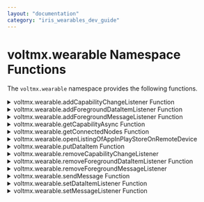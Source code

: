 ```yaml
---
layout: "documentation"
category: "iris_wearables_dev_guide"
---
```

                           


voltmx.wearable Namespace Functions
=================================

The `voltmx.wearable` namespace provides the following functions.


<details close markdown="block"><summary>voltmx.wearable.addCapabilityChangeListener Function</summary> 

* * *

Adds a callback event handler function that monitors for changes to the status of paired devices, such the device becoming available or unavailable.

### Syntax
{% highlight VoltMx %}
voltmx.wearable.addCapabilityChangeListener(  
    capability,  
    onCapabilityChanged,  
    errorCallback);
{% endhighlight %}

### Parameters

_capability_

A string that specifies the capability to look for on all of the paired devices.

_onCapabilityChanged_

A JavaScript function that receives the capable devices list and responds accordingly. The callback must have the following signature.

onCapabilityChanged(capability, nodes);

Where capability is a string that specifies the given capability for which callback function is called, and `nodes` is an array of JavaScript objects, each of which represents a device, or node, that is paired with the current device. The JavaScript objects each hold the following key-value pairs.

| Key | Value |
| --- | --- |
| displayName | A string containing the name of the device. |
| nodeId | A string that specifies a unique ID for the device. |
| isNearBy | A Boolean value that is `true` if the device is nearby (within range), or `false` if not. |

errorCallback

A callback event handler function that is invoked when there is an error. This callback function must have the following signature.

errorCallback(errorConst);

Where `errorConst` is a value from the [Callback Result Constants](voltmx.wearable_namespace_constants.html#CallBackResult).

### Return Values

None.

### Remarks

This function enables your app to see when devices that are paired with the current device become available or unavailable, or when the paired app gets installed or uninstalled.

> **_Important:_** To call this function from the app that is paired with your watch app, you must set the compilation settings in  Volt MX Iris appropriately. For details, see [Transmitting Data Between Paired Apps](androidwearoverviews.html#transmitting-data-between-paired-apps).

### Example

{% highlight VoltMx %}
function addCapabilityChangeListener()
{
    voltmx.wearable.addCapabilityChangeListener("capability_1", onCapabilityChanged, capabilityErrorCallback);
}

function onCapabilityChanged(capability, nodesArray)
{
    if (nodesArray.length > 0)
    {
        alert("nodes with capability " + capability + "  exists “ );
    }
    else
    {
        alert("no node is  connected with capability " + capability);
    }
}

function capabilityErrorCallback(errorConst)
{
    alert("error occured, errorConst = " + errorConst);
}
{% endhighlight %}

### Platform Availability

Android Wear 2.0 or later.

* * *

</details>
<details close markdown="block"><summary>voltmx.wearable.addForegroundDataItemListener Function</summary> 

* * *

Receives data items when the app is in the foreground.

### Syntax
{% highlight VoltMx %}
voltmx.wearable.addForegroundDataItemListener(  
    onDataItemReceiver,  
    errorCallback);
{% endhighlight %}
### Parameters

_onDataItemReceiver_

A callback event handler function that is invoked when data items are received from the paired device. The callback function passed through the _onDataItemReceiver_ parameter must have the following signature.

onDataItemReceiver(path,payloadTable,nodeId);

Where `path` is the path string that the sending app on the pair device sent when it called the [voltmx.wearable.putDataItem](#putDataItem) function, payloadTable is the JavaScript object containing the data payload that the sending app on the pair device sent when it called the [voltmx.wearable.putDataItem](#putDataItem) function, and `nodeId` is the sending app's device identification ID.

_errorCallback_

A callback event handler function that is invoked when there is an error. This callback function must have the following signature.

errorCallback(errorConst);

Where `errorConst` is a value from the [Callback Result Constants](voltmx.wearable_namespace_constants.html#CallBackResult).

### Return Values

None.

### Remarks

This function only receives data when the app is in the foreground. It does not affect the device or the device's battery life when the app is not running or is running in the background.

> **_Important:_** To call this function from the app that is paired with your watch app, you must set the compilation settings in  Volt MX Iris appropriately. For details, see [Transmitting Data Between Paired Apps](androidwearoverviews.html#transmitting-data-between-paired-apps).

### Example

{% highlight VoltMx %}
function onDataItemReceiver(path,payloadTable,nodeId)
{
    if (path == “/photo’’)
    {
        // reading payLoadTable
        if (payloadTable ! = null)
        {
            var rawBytes =   payloadTable.photo ;
            frmMyForm.imgImagewidget.rawBytes = rawBytes ;
        }
    } 
    else if (path == “/count”)
    {
        // reading payloadTable
        if (payloadTable != null)
        {
            var count = payloadTable.count;
            frmMyForm.lblThisLabel.text = count ;

            // sending reply to the sender using nodeId obtained as function argument.
            voltmx.wearable.sendMessage(path,”message received” ,{“nodeId”:nodeid});
        }
    }
}

function errorCallback(errorConst)
{
    alert (“error occurred”);
    if(errorConst == voltmx.wearable.RESULT_ERROR_API_NOT_AVAILABLE)
    {
        alert (“Error: Android Wear app. is not installed in the device”);
    } 
    else if (errorConst == voltmx.wearable.RESULT_ERROR_UNKNOWN) 
    { 
        alert (“Error unknown”);
    }
}

voltmx.wearable.addForegroundDataItemListener(onDataItemReceiver,errorCallback);				
{% endhighlight %}

### Platform Availability

Android Wear 2.0 or later.

* * *

</details>
<details close markdown="block"><summary>voltmx.wearable.addForegroundMessageListener Function</summary> 

* * *

Receives messages when the app is running in the foreground.

### Syntax
{% highlight VoltMx %}
voltmx.wearable.addForegroundMessageListener(  
    onMessageReceiver,  
    errorCallback);
{% endhighlight %}

### Parameters

_onMessageReceiver_

A JavaScript callback function that is invoked when the message is received if the app is in the foreground. The callback function is not invoked if the app is not running or is running in the background. The callback function must have the following signature.

onMessageReceiver(path,payload,nodeId);

Where `path` is a string that uniquely identifies the message being transmitted, `payload` is a JavaScript object of type `RawBytes` or `String`, and `nodeId` is a string containing the ID of the node to send the message to. The `path` argument must start with a forward slash character ('/') or else an exception is thrown. The maximum size of the `payload` argument is 100KB. Your app can use the `nodeId` value to reply to the sender.

_errorCallback_

A JavaScript callback function that is invoked when there is an error in receiving the message. The callback function must have the following signature.

errorCallback(errorConst);

Where `errorConst` is a value from the [Callback Result Constants](voltmx.wearable_namespace_constants.html#CallBackResult).

### Return Values

None.

### Remarks

The callback set by this function receives messages only when the app is in the foreground. This can extend the charge of the device's battery.

> **_Important:_** To call this function from the app that is paired with your watch app, you must set the compilation settings in  Volt MX Iris appropriately. For details, see [Transmitting Data Between Paired Apps](androidwearoverviews.html#transmitting-data-between-paired-apps).

### Example

{% highlight VoltMx %}
function onMessageReceiver (path,payload,nodeId)
{
    if(path == “/location”)
    {
        // reading payload
        if (payload != null)
        {
            var  LatLong = payload ;
            // your logic to use payload and send reply if required.
            voltmx.wearable.sendMessage(path,”received location”,null, {“nodeId”: nodeId}) ;
        }
    } 
    else if (path == “/start-Form”)
    {
        // reading   payload
        if(payload != null)
        {
            var form = payload;
            if(form == “Form1”)
            {
                Form1.show( );
            }
        }
    }
}
{% endhighlight %}

### Platform Availability

Android Wear 2.0 or later.

* * *

</details>
<details close markdown="block"><summary>voltmx.wearable.getCapabilityAsync Function</summary> 

* * *

Retrieves the capabilities of a paired device.

### Syntax
{% highlight VoltMx %}
voltmx.wearable.getCapabilityAsync(  
    capability,  
    capabilityCallback);
{% endhighlight %}

### Parameters

_capability_

A string that specifies the capability to look for on all of the paired devices.

_capabilityCallback_

A JavaScript function that receives the capabilities list and responds accordingly. The callback must have the following signature.

capabilityCallback(nodesArray);

Where `nodesArray` is an array of JavaScript objects, each of which represents a device, or node, that is paired with the current device. The JavaScript objects each hold the following key-value pairs.

| Key | Value |
| --- | --- |
| displayName | A string containing the name of the device. |
| nodeId | A string that specifies a unique ID for the device. |
| isNearBy | A Boolean value that is `true` if the device is nearby (within range), or `false` if not. |

### Return Values

None.

### Remarks

When you write apps for Android Wear 2.0 or later, the watch apps can be stand-alone apps or they can paired with a companion app on an Android mobile device. If your watch app is paired with a companion app on an Android mobile device, your watch app and your companion app each needs a way to discover whether or not the paired device is available and the matching app is running on it. The primary use of this function is to find that out. Both the Android Wear app and the Android phone or tablet app must advertise their presence on the network of paired devices. The apps on the paired devices call the `getCapabilityAsync` function find out whether the paired device has the companion app. For more information, see [Using Capabilities](androidwearoverviews.html#using-capabilities).

This function is executed asynchronously and the results are passed to the callback function specified in the _capabilityCallback_ parameter.

> **_Important:_** To call this function from the app that is paired with your watch app, you must set the compilation settings in  Volt MX Iris appropriately. For details, see [Transmitting Data Between Paired Apps](androidwearoverviews.html#transmitting-data-between-paired-apps).

### Example

{% highlight VoltMx %}
var nodesArray= voltmx.wearable.getCapabilityAsync("phoneApp", capabilityCallback);
function capabilityCallback (nodesArray)
{
    if(nodesArray.length > 0)
    {
        alert(“The companion app is available.”) ;
        for (var i = 0 ; i < nodesArray.length ; i++)
        {
            var nodeId = nodesArray[i].nodeId ;
            voltmx.wearable.sendMessage(path,payload,statusCallback,nodeId);
        }
    }
    else
    {
        alert(“requested capability nodes/devices does not exists”);
    }
}
{% endhighlight %}

### Platform Availability

Android Wear 2.0 or later.

* * *

</details>
<details close markdown="block"><summary>voltmx.wearable.getConnectedNodes Function</summary> 

* * *

Retrieves an array of connected devices.

### Syntax
{% highlight VoltMx %}
voltmx.wearable.getConnectedNodes();
}
{% endhighlight %}

### Parameters

None.

### Return Values

Returns an array of nodes. Nodes are devices that are paired with the current device. Each node in the array is a JavaScript object containing the following key-value pairs.

| Key | Value |
| --- | --- |
| displayName | A string containing the name of the device. |
| nodeId | A string that specifies a unique ID for the device. |
| isNearBy | A Boolean value that is `true` if the device is nearby (within range), or `false` if not. |

### Remarks

This function retrieves an array of devices that are paired with the current device via Bluetooth. The paired devices may or may not currently be in range.

> **_Important:_** To call this function from the app that is paired with your watch app, you must set the compilation settings in  Volt MX Iris appropriately. For details, see [Transmitting Data Between Paired Apps](androidwearoverviews.html#transmitting-data-between-paired-apps).

### Example

{% highlight VoltMx %}
function sendMessageToPairedDevices()
{
    var nodesArray = voltmx.wearable.getConnectedNodes();

    if(nodesArray.length > 0)
    {
        alert(“Paired devices exist.”) ;
        for(index = 0 ; index < nodesArray.length ; index++)
        {
            var nodeId =  nodesArray [index].nodeId ;
            voltmx.wearable.sendMessage(path,payload,statusCallback, nodeId);
        }
    }
    else
    {
        alert(“ There are no paired devices”) ;
    }
}
{% endhighlight %}

### Platform Availability

Android Wear 2.0 or later.

* * *

</details>
<details close markdown="block"><summary>voltmx.wearable.openListingOfAppInPlayStoreOnRemoteDevice</summary> 

* * *

Opens the listing for the specified package name in the Google Play store on the remote device so that the user can install the corresponding app.

### Syntax
{% highlight VoltMx %}
voltmx.wearable.openListingOfAppInPlayStoreOnRemoteDevice(  
    appPackageName,  
    nodeId,  
    statusCallback);
{% endhighlight %}

### Parameters

_appPackageName_

A string that has the name of the application package whose listing is opened on the paired remote device.

_nodeId_

A string that holds the unique ID of the paired remote device.

_statusCallback_

A JavaScript callback function that processes the results of the current operation. The callback function must have the following signature.

statusCallback(result);

Where result is a value from the [Callback Result Constants](voltmx.wearable_namespace_constants.html#CallBackResult). Specifically, the `result` argument can be one of the following values.

| Constant | Description |
| --- | --- |
| voltmx.wearable.RESULT\_FAILED | The remote device failed to open the listing for the companion app in the Google Play store. |
| voltmx.wearable.RESULT\_SUCCESS | The listing for the companion app was successfully opened in the Google Play store on the paired device. |
| voltmx.wearable.RESULT\_UNKNOWN | The results of the operation are unknown. |

### Return Values

None.

### Remarks

If your watch app depends on a phone app, both the watch app and the phone can detect whether the companion app is installed on the paired device. For example, the watch app can detect whether the paired phone has the phone app installed by calling the [voltmx.wearable.getCapabilityAsync](#openListingOfAppInPlayStoreOnRemoteDevice) function. Suppose that in this example, the watch finds that the paired device is present but it does not have the companion phone app installed. The watch app can then call this function to open the companion phone app's listing in the Google Play store for the user. The user can then install the companion phone app so that the phone app and the watch app can work together.

### Example

{% highlight VoltMx %}
function checkAppInstalledInConnectedDeviceIfNotOpenPlayStoreInRemoteDevice()
{
     var nodeIds = voltmx.wearable.getConnectedNodeIds();

     if (nodeIds.length > 0)
     {
          voltmx.wearable.getCapabilityAsync(“wear_app_capability”,capabilityCallback);
     }
}

function capabilityCallback(capabilityNodes)
{
     if (capabilityNodes.length < 0)
     {
          alert(“app is not installed on the remote device,opening through playstore API ”);
					
          var nodeIds = voltmx.wearable.getConnectedNodeIds();
					
          for (var nodeId in nodeIds)
          {
               voltmx.wearable.openAppInPlayStoreOnRemoteDevice(“com.x.y”, nodeId);
          }
     }
} 
{% endhighlight %}

### Platform Availability

Android Wear 2.0 or later.

* * *

</details>
<details close markdown="block"><summary>voltmx.wearable.putDataItem Function</summary> 

* * *

Sends data items to paired devices that are connected over Bluetooth.

### Syntax
{% highlight VoltMx %}
voltmx.wearable.putDataItem(  
    path,  
    payloadTable,  
    statusCallback ,  
    options);
{% endhighlight %}

### Parameters

_path_

A string that uniquely identifies the data item being transmitted. The path must start with a forward slash character ('/') or an exception is thrown.

_payloadTable_

A JavaScript object containing key-value pairs that are application-specific. You can use whatever key-value pairs you need to in order to send information between your watch app and its paired phone app. However, transmitting large blocks of data may affect the user's experience with your app.

_statusCallback_

A callback event handler function that is invoked with the data item is transmitted or when there is an error. The callback function for the _statusCallback_ parameter must have the following signature.

statusCallback(status);

Where `status` is a value from the [Callback Result Constants](voltmx.wearable_namespace_constants.html#CallBackResult) that tells whether the transmission of the data succeeded, or, if not, what error occurred.

It is important to understand that even if the value of the `statusCallback` function's `status` parameter is voltmx.wearable.RESULT\_SUCCESS, it does not mean that the payload was delivered to the target device successfully. It only indicates that the payload was successfully dispatched to the underlying Android Wear system.

_options_

An JavaScript object that contains key-value pairs. This parameter is optional. The following key-value pairs are supported.

| Key | Value |
| --- | --- |
| isUrgent | A Boolean value that indicates whether the data must be synched right away or not. The default for this key is `false`. This means that the data is may not be transmitted for as much as 30 minutes, though the delay is usually not more than 2-3 minutes. Android Wear does this to preserve battery life. Setting this key to `true` forces Android Wear to transmit the data immediately. Because the _options_ parameter is optional, this key is set to `false` if you do not provide a value for the _options_ parameter when you call the `putDataItem` function. |

### Return Values

None.

### Remarks

Your Volt MX Wearables for Android Wear apps use this function to transmit data between watches and the Android mobile devices they are paired with. The paired devices can send both simple data, such as numbers, strings, and Boolean values and large data items, such as RawBytes obtained from an Image object or Camera widget. However, other data or objects cannot be sent.

Apps can send data items to their companion apps or they can send messages. But messages are not guaranteed to be delivered because the device may not be connected or it may be out of range at the time the message is sent. Transmitting data items guarantees the deliver of the data. So if the data you are sending must have a guaranteed delivery, your app should call this function to send the information as data items rather than calling the `voltmx.wearable.sendMessage` function to send the information as a message.

If your app calls this function without changing the payload, it is the same as calling it once. The same payload is not transmitted multiple times. Transmission is only initiated if the payload is different.

> **_Important:_** To call this function from the app that is paired with your watch app, you must set the compilation settings in  Volt MX Iris appropriately. For details, see [Transmitting Data Between Paired Apps](androidwearoverviews.html#transmitting-data-between-paired-apps).

### Example 1

{% highlight VoltMx %}
var path = “/count”;
var payloadTable = {“count”: 2};

function statusCallback(status)
{
    if (status == voltmx.wearable.RESULT_SUCCESS)
    {
        alert (“payload dispatched to android framework successfully”);
    } 
    else
    {
        alert (“error occurred  “);
        // find the exact error by comparing with Status Constants.
    }
}

voltmx.wearable.putDataItem(path,payloadTable,statusCallback) ;
{% endhighlight %}

### Example 2

{% highlight VoltMx %}
// Take a picture with camera widget and send it to the android wear.
rawBytes = null;

function onCaptureCallbackOfCamera()
{
    rawBytes = frmMyCameraForm.cameraMyCameraWidget.rawBytes;
}

function sendDataItem()
{
    var payloadTable = {};

    if (rawBytes != null)
    {
        payloadTable.photo = rawBytes;
    }
    else
    {
        alert("please capture photo the with camera.");
        return ;
    } 
    voltmx.wearable.putDataItem(
        "/photo", 
        payloadTable, 
        statusCallback, 
        {
            "isUrgent": true
        });
}
{% endhighlight %}

### Platform Availability

Android Wear 2.0 or later

* * *

</details>
<details close markdown="block"><summary>voltmx.wearable.removeCapabilityChangeListener</summary> 

* * *

Removes the listener callback function for the specified capability.

### Syntax
{% highlight VoltMx %}
voltmx.wearable.removeCapabilityChangeListener(  
    capability);
{% endhighlight %}

### Parameters

_capability_

A string that specifies the capability whose listener callback function is removed.

### Return Values

None.

### Remarks

This function enables your app to removed listener callback functions set by the [voltmx.wearable.addCapabilityChangeListener](#addCapabilityChangeListener) function.

### Example

{% highlight VoltMx %}
voltmx.wearable.removeCapabilityChangeListener(“voiceTranscription”);
{% endhighlight %}

### Platform Availability

Android Wear 2.0 or later

* * *

</details>
<details close markdown="block"><summary>voltmx.wearable.removeForegroundDataItemListener Function</summary> 

* * *

Removes the callback function set by the [voltmx.wearable.addForegroundDataItemListener](#addForegroundDataItemListener) function.

### Syntax
{% highlight VoltMx %}
voltmx.wearable.removeForegroundDataItemListener();
{% endhighlight %}

### Parameters

None.

### Return Values

None.

### Example

{% highlight VoltMx %}
voltmx.wearable.removeForegroundDataItemListener();
{% endhighlight %}

### Platform Availability

Android Wear 2.0 or later.

* * *

</details>
<details close markdown="block"><summary>voltmx.wearable.removeForegroundMessageListener</summary> 

* * *

Removes the callback function set by the [voltmx.wearable.addForegroundMessageListener](#addForegroundMessageListener) function.

### Syntax
{% highlight VoltMx %}
voltmx.wearable.removeForegroundMessageListener();
{% endhighlight %}

### Parameters

None.

### Return Values

None.

### Example

{% highlight VoltMx %}
voltmx.wearable.removeForegroundMessageListener();
{% endhighlight %}

### Platform Availability

Android Wear 2.0 or later.

* * *

</details>
<details close markdown="block"><summary>voltmx.wearable.sendMessage Function</summary> 

* * *

Sends a message to a paired device.

### Syntax
{% highlight VoltMx %}
voltmx.wearable.sendMessage(  
    path,  
    payload,  
    statusCallback,  
    options);
{% endhighlight %}

### Parameters

path

A string that uniquely identifies the data item being transmitted. The path must start with a forward slash character ('/') or an exception is thrown.

payload

A JavaScript object of type RawBytes or String. The maximum size of the payload is 100KB.

statusCallback

A callback event handler function that reports the result of the operation. The callback function must have the following signature.

statusCallback(status);

Where `status` is a value from the [Callback Result Constants](voltmx.wearable_namespace_constants.html#CallBackResult) that tells whether the transmission of the data succeeded, or, if not, what error occurred. Note that a status of voltmx.wearable.RESULT\_SUCCESS does not mean that the payload was successfully delivered to the target device. It only indicates that the payload was successfully delivered to the underlying Android Wear operating system, which then handles the transmission.

options

An JavaScript object that contains key-value pairs. This parameter is optional. The following key-value pairs are supported.

| Key | Value |
| --- | --- |
| nodeId | A string containing the ID of the node to send the message to.Your app can use this to reply to the sender. For more information, see the **[Remarks](#sendMessage_Remarks)** section below. |

### Return Values

None.

### Remarks

Sending a message to a paired device results in a faster delivery of the data than transmitting a data item. But messages are not guaranteed to be delivered because the device may not be connected or it may be out of range at the time the message is sent. Transmitting data items guarantees the deliver of the data.

Your app can get the node ID for the _options_ parameter by calling the following functions.

*   getConnectedNodes
*   addCapabilityChangeListener
*   addForegroundDataItemListener
*   setDataItemListener
*   addForegroundMessageListener
*   setMessageListener

> **_Important:_** To call this function from the app that is paired with your watch app, you must set the compilation settings in  Volt MX Iris appropriately. For details, see [Transmitting Data Between Paired Apps](androidwearoverviews.html#transmitting-data-between-paired-apps).

### Example 1

{% highlight VoltMx %}
var path = “/location”;
var payload = “17.4478262,78.3363178,13”

function statusCallback(status)
{
    if (status == voltmx.wearable.RESULT_SUCCESS)
    { 
        alert (“message is dispatched successfully”);
    } 
    else
    {
        alert (“error occurred while sending message “);
    }
}

voltmx.wearable.sendMessage(path,payload, statusCallback,null) ;
{% endhighlight %}

### Example 2

{% highlight VoltMx %}
var path = “/Start-Form”;
var payload = “Form1”

function statusCallback(status)
{
    if (status == voltmx.wearable.RESULT_SUCCESS)
    {
        alert (“message is dispatched successfully”);
    } 
    else 
    {
        alert (“error occurred while sending message “);
    }
}

var options = {“nodeId”: "12345"};

voltmx.wearable.sendMessage(path,payload, statusCallback,options) ;
{% endhighlight %}

Platform Availability

Android Wear 2.0 or later.

* * *

</details>
<details close markdown="block"><summary>voltmx.wearable.setDataItemListener Function</summary> 

* * *

Sets a callback event handler function that is invoked when the app receives data.

### Syntax
{% highlight VoltMx %}
voltmx.wearable.setDataItemListener(  
    onDataItemReceiver);
{% endhighlight %}

### Parameters

_onDataItemReceiver_

A callback event handler function that is invoked when data items are received from the paired device. The callback function passed through the _onDataItemReceiver_ parameter must have the following signature.

onDataItemReceiver(path,payloadTable,nodeId);

Where `path` is the path string that the sending app on the pair device sent when it called the [voltmx.wearable.putDataItem](#putDataItem) function, payloadTable is the JavaScript object containing the data payload that the sending app on the pair device sent when it called the [voltmx.wearable.putDataItem](#putDataItem) function, and `nodeId` is the sending app's device identification ID.

_errorCallback_

Return Values

None.

### Remarks

This function sets a callback event handler that receives data even when the app is in the background or not running. However, setting this callback function consumes more power from the battery. So your app should only invoke `setDataItemListener` for high-priority items. In most cases, your app should use the [voltmx.wearable.addForegroundDataItemListener](#addForegroundDataItemListener) function instead.

Your app should generally call this function in either the pre-appinit or postapp-init callback functions.

> **_Important:_** To call this function you must set the compilation settings in  Volt MX Iris appropriately. For details, see [Transmitting Data Between Paired Apps](androidwearoverviews.html#transmitting-data-between-paired-apps).

### Example

{% highlight VoltMx %}
function onDataItemReceiver(path,payloadTable, nodeId)
{
    if(path == “/photo’’)
    {
        // reading payLoadTable
        if (payloadTable != null)
        {
            var photo =   payloadTable.photoRawBytes ;
            frmMyForm.imgImagewidget.rawBytes = photo
        }
    } 
    else if (path == “/count”)
    {
        // reading   payloadTable
        if(payloadTable != null)
        {
            var count =  payloadTable.count ;
            frmMyForm.lblThisLabel.text = count ;

            // sending reply to the sender using nodeId obtained as function argument.
            voltmx.wearable.sendMessage(path,”message received” ,{“nodeId”:nodeid});
        }
    }
}

voltmx.wearable.setDataItemListener(onDataItemReceiver);
{% endhighlight %}

### Platform Availability

Android Wear 2.0 or later

* * *

</details>
<details close markdown="block"><summary>voltmx.wearable.setMessageListener Function</summary> 

* * *

Receives a message from a paired app regardless of whether the app is running, running in the foreground, or running in the background.

### Syntax
{% highlight VoltMx %}
voltmx.wearable.setMessageListener(  
    onMessageReceiver);
{% endhighlight %}

### Parameters

_onMessageReceiver_

A JavaScript callback event handler function that is invoked when the app receives a message. The callback function must have the following signature.

onMessageReceiver(path,payload,nodeId);

Where `path` is a string that uniquely identifies the data item being transmitted, `payload` is a JavaScript object of type `RawBytes` or `String`, and `nodeId` is a string containing the ID of the node to send the message to. The `path` argument must start with a forward slash character ('/') or an exception is thrown. The maximum size of the `payload` argument is 100KB. Your app can use the `nodeId` value to reply to the sender..

### Return Values

None.

### Remarks

Setting a callback function to receive messages by calling `setMessageListener` consumes more power than setting a callback that only operates in the foreground. In general, your app should use this function sparingly.

> **_Important:_** To call this function you must set the compilation settings in  Volt MX Iris appropriately. For details, see [Transmitting Data Between Paired Apps](androidwearoverviews.html#transmitting-data-between-paired-apps).

### Example

{% highlight VoltMx %}
function onMessageReceiver(path,payload,nodeId)
{
    // Add your code to read the payload.
}

voltmx.wearable.setMessageListener(onMessageReceiver) ;
{% endhighlight %}

### Platform Availability

Android Wear 2.0 or later

* * *
